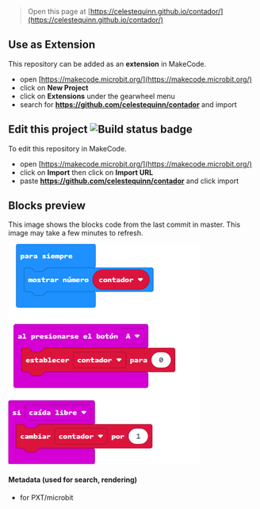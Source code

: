 
> Open this page at [https://celestequinn.github.io/contador/](https://celestequinn.github.io/contador/)

## Use as Extension

This repository can be added as an **extension** in MakeCode.

* open [https://makecode.microbit.org/](https://makecode.microbit.org/)
* click on **New Project**
* click on **Extensions** under the gearwheel menu
* search for **https://github.com/celestequinn/contador** and import

## Edit this project ![Build status badge](https://github.com/celestequinn/contador/workflows/MakeCode/badge.svg)

To edit this repository in MakeCode.

* open [https://makecode.microbit.org/](https://makecode.microbit.org/)
* click on **Import** then click on **Import URL**
* paste **https://github.com/celestequinn/contador** and click import

## Blocks preview

This image shows the blocks code from the last commit in master.
This image may take a few minutes to refresh.

![A rendered view of the blocks](https://github.com/celestequinn/contador/raw/master/.github/makecode/blocks.png)

#### Metadata (used for search, rendering)

* for PXT/microbit
<script src="https://makecode.com/gh-pages-embed.js"></script><script>makeCodeRender("{{ site.makecode.home_url }}", "{{ site.github.owner_name }}/{{ site.github.repository_name }}");</script>
